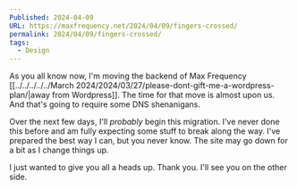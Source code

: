 ```yaml
---
Published: 2024-04-09
URL: https://maxfrequency.net/2024/04/09/fingers-crossed/
permalink: 2024/04/09/fingers-crossed/
tags:
  - Design
---
```

As you all know now, I'm moving the backend of Max Frequency [[../../../../../March 2024/2024/03/27/please-dont-gift-me-a-wordpress-plan/|away from Wordpress]]. The time for that move is almost upon us. And that's going to require some DNS shenanigans. 

Over the next few days, I'll *probably* begin this migration. I've never done this before and am fully expecting some stuff to break along the way. I've prepared the best way I can, but you never know. The site may go down for a bit as I change things up.

I just wanted to give you all a heads up. Thank you. I'll see you on the other side.